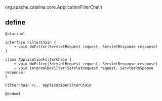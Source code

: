 org.apache.catalina.core.ApplicationFilterChain

## define
```plantuml
@startuml

interface FilterChain {
    + void doFilter(ServletRequest request, ServletResponse response)
}

class ApplicationFilterChain {
    + void doFilter(ServletRequest request, ServletResponse response)
    - void internalDoFilter(ServletRequest request, ServletResponse response)
}

FilterChain <|.. ApplicationFilterChain

@enduml
```